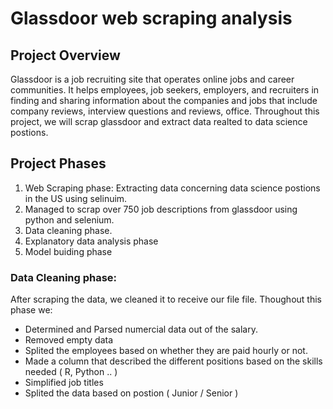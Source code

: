 # Glassdoor web scraping analysis

## Project Overview
Glassdoor is a job recruiting site that operates online jobs and career communities. It helps employees, job seekers, employers, and recruiters in finding and sharing information about the companies and jobs that include company reviews, interview questions and reviews, office.
Throughout this project, we will scrap glassdoor  and extract data realted to data science postions. 

## Project Phases
1. Web Scraping phase: Extracting data concerning data science postions in the US using selinuim.
2. Managed to scrap over 750 job descriptions from glassdoor using python and selenium.
3. Data cleaning phase.
4. Explanatory data analysis phase
5. Model buiding phase

### Data Cleaning phase: 
After scraping the data, we cleaned it to receive our file file. Thoughout this phase we: 
 - Determined and Parsed numercial data out of the salary.
 - Removed empty data
 - Splited the employees based on whether they are paid hourly or not.
 - Made a column that described the different positions based on the skills needed ( R, Python .. )
 - Simplified job titles
 - Splited the data based on postion ( Junior / Senior ) 



